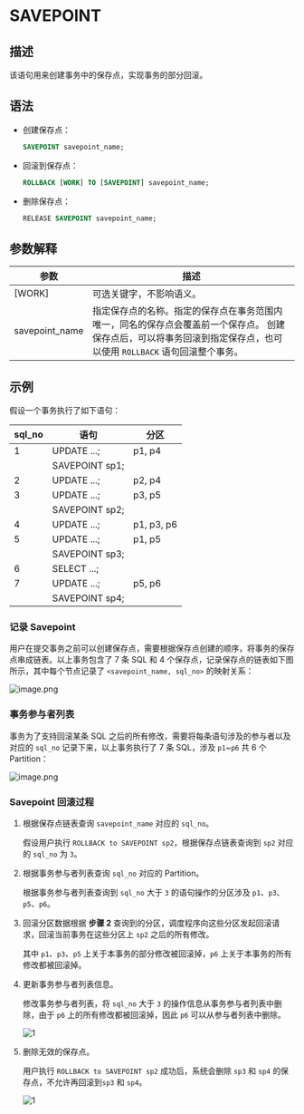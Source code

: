 # SAVEPOINT

## 描述

该语句用来创建事务中的保存点，实现事务的部分回滚。

## 语法

* 创建保存点：

  ```sql
  SAVEPOINT savepoint_name;
  ```

* 回滚到保存点：

  ```sql
  ROLLBACK [WORK] TO [SAVEPOINT] savepoint_name;
  ```

* 删除保存点：

  ```sql
  RELEASE SAVEPOINT savepoint_name;
  ```

## 参数解释

|       参数       |                                                    描述                                                    |
|----------------|----------------------------------------------------------------------------------------------------------|
| \[WORK\]       | 可选关键字，不影响语义。                                                                                             |
| savepoint_name | 指定保存点的名称。指定的保存点在事务范围内唯一，同名的保存点会覆盖前一个保存点。 创建保存点后，可以将事务回滚到指定保存点，也可以使用 `ROLLBACK` 语句回滚整个事务。 |

## 示例

假设一个事务执行了如下语句：

| **sql_no** |     **语句**     |   **分区**   |
|------------|----------------|------------|
| 1          | UPDATE ...;    | p1, p4     |
|            | SAVEPOINT sp1; |            |
| 2          | UPDATE ...;    | p2, p4     |
| 3          | UPDATE ...;    | p3, p5     |
|            | SAVEPOINT sp2; |            |
| 4          | UPDATE ...;    | p1, p3, p6 |
| 5          | UPDATE ...;    | p1, p5     |
|            | SAVEPOINT sp3; |            |
| 6          | SELECT ...;    |            |
| 7          | UPDATE ...;    | p5, p6     |
|            | SAVEPOINT sp4; |            |

### 记录 Savepoint

用户在提交事务之前可以创建保存点，需要根据保存点创建的顺序，将事务的保存点串成链表。以上事务包含了 7 条 SQL 和 4 个保存点，记录保存点的链表如下图所示，其中每个节点记录了 `<savepoint_name, sql_no>` 的映射关系：

![image.png](https://help-static-aliyun-doc.aliyuncs.com/assets/img/zh-CN/3501155061/p149175.png "image.png")

### 事务参与者列表

事务为了支持回滚某条 SQL 之后的所有修改，需要将每条语句涉及的参与者以及对应的 `sql_no` 记录下来，以上事务执行了 7 条 SQL，涉及 `p1`\~`p6` 共 6 个 Partition：

![image.png](https://help-static-aliyun-doc.aliyuncs.com/assets/img/zh-CN/3501155061/p149176.png "image.png")

### Savepoint 回滚过程

1. 根据保存点链表查询 `savepoint_name` 对应的 `sql_no`。

   假设用户执行 `ROLLBACK to SAVEPOINT sp2`，根据保存点链表查询到 `sp2` 对应的 `sql_no` 为 `3`。

2. 根据事务参与者列表查询 `sql_no` 对应的 Partition。

   根据事务参与者列表查询到 `sql_no` 大于 `3` 的语句操作的分区涉及 `p1`、`p3`、`p5`、`p6`。

3. 回滚分区数据根据 **步骤 2** 查询到的分区，调度程序向这些分区发起回滚请求，回滚当前事务在这些分区上 `sp2` 之后的所有修改。

   其中 `p1`、`p3`、`p5` 上关于本事务的部分修改被回滚掉，`p6` 上关于本事务的所有修改都被回滚掉。

4. 更新事务参与者列表信息。

   修改事务参与者列表，将 `sql_no` 大于 `3` 的操作信息从事务参与者列表中删除，由于 `p6` 上的所有修改都被回滚掉，因此 `p6` 可以从参与者列表中删除。

   ![1](https://help-static-aliyun-doc.aliyuncs.com/assets/img/zh-CN/3501155061/p149177.png)

5. 删除无效的保存点。

   用户执行 `ROLLBACK to SAVEPOINT sp2` 成功后，系统会删除 `sp3` 和 `sp4` 的保存点，不允许再回滚到`sp3` 和 `sp4`。

   ![1](https://help-static-aliyun-doc.aliyuncs.com/assets/img/zh-CN/3501155061/p149178.png)
